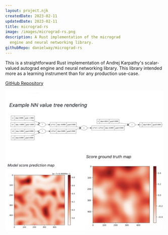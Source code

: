 ```yaml
---
layout: project.njk
createdDate: 2023-02-11
updatedDate: 2023-02-11
title: micrograd-rs
image: /images/micrograd-rs.png
description: A Rust implementation of the micrograd
  engine and neural networking library.
githubRepo: danielway/micrograd-rs
---
```


This is a straightforward Rust implementation of Andrej Karpathy's scalar-valued
autograd engine and neural networking library. This library intended more as
a learning instrument than for any production use-case.

[GitHub Repository](https://github.com/danielway/micrograd-rs)

<img src="/images/micrograd-rs.png" alt="micrograd-rs" width="500px" />
